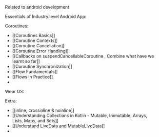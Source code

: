 Related to android development

Essentials of Industry.level Android App:


Coroutines:
- [[Coroutines Basics]]
- [[Coroutine Contexts]]
- [[Coroutine Cancellation]]
- [[Coroutine Error Handling]]
- [[Callbacks on suspendCancellableCoroutine , Combine what have we learnt so far]]
- [[Coroutine Synchronization]]
- [[Flow Fundamentals]]
- [[Flows in Practice]]
- 


Wear OS:


Extra:
- [[inline, crossinline & noinline]]
- [[Understanding Collections in Kotlin - Mutable, Immutable, Arrays, Lists, Maps, and Sets]]
- [[Understand LiveData and MutableLiveData]]
- 